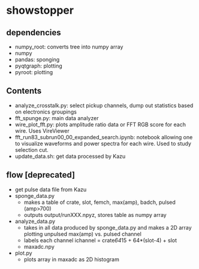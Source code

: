 # showstopper

## dependencies

* numpy_root: converts tree into numpy array
* numpy
* pandas: sponging 
* pyqtgraph: plotting
* pyroot: plotting

## Contents

* analyze_crosstalk.py: select pickup channels, dump out statistics based on electronics groupings
* fft_spunge.py: main data analyzer
* wire_plot_fft.py: plots amplitude ratio data or FFT RGB score for each wire. Uses VireViewer
* fft_run83_subrun00_00_expanded_search.ipynb: notebook allowing one to visualize waveforms and power spectra for each wire. Used to study selection cut.
* update_data.sh: get data processed by Kazu


## flow [deprecated]

* get pulse data file from Kazu
* sponge_data.py 
  - makes a table of crate, slot, femch, max(amp), badch, pulsed (amp>700)
  - outputs output/runXXX.npyz, stores table as numpy array
* analyze_data.py
  - takes in all data produced by sponge_data.py and makes a 2D array plotting unpulsed max(amp) vs. pulsed channel
  - labels each channel ichannel = crate*64*15 + 64*(slot-4) + slot
  - maxadc.npy
* plot.py
  - plots array in maxadc as 2D histogram
